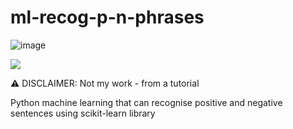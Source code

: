 # ml-recog-p-n-phrases

![image](https://www.codefactor.io/repository/github/KennyOliver/ml-recog-p-n-phrases/badge?style=for-the-badge)

[![](https://repl.it/badge/github/KennyOliver/ml-recog-p-n-phrases)](https://repl.it/@KennyOliver/ml-recog-p-n-phrases)

:warning: DISCLAIMER: Not my work - from a tutorial

Python machine learning that can recognise positive and negative sentences using scikit-learn library
